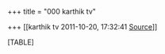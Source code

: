 +++
title = "000 karthik tv"

+++
[[karthik tv	2011-10-20, 17:32:41 [Source](https://groups.google.com/g/bvparishat/c/SPUhzslOPjY)]]



[TABLE]

